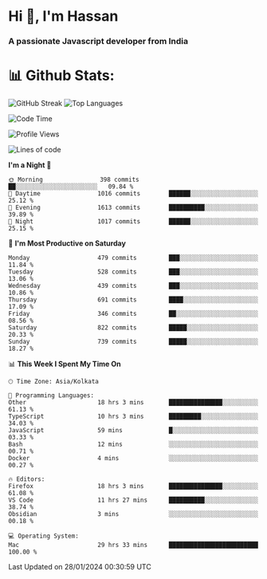 # Hi 👋, I'm Hassan
### A passionate Javascript developer from India


# 📊 Github Stats:
![GitHub Streak](https://github-readme-streak-stats.herokuapp.com/?user=codeblooded47&theme=dracula&hide_border=false)
![Top Languages](https://github-readme-stats.vercel.app/api/top-langs/?username=codeblooded47&layout=compact&theme=dracula)



<!--START_SECTION:waka-->
![Code Time](http://img.shields.io/badge/Code%20Time-199%20hrs%2049%20mins-blue)

![Profile Views](http://img.shields.io/badge/Profile%20Views-24-blue)

![Lines of code](https://img.shields.io/badge/From%20Hello%20World%20I%27ve%20Written-23.3%20million%20lines%20of%20code-blue)

**I'm a Night 🦉** 

```text
🌞 Morning                398 commits         ██░░░░░░░░░░░░░░░░░░░░░░░   09.84 % 
🌆 Daytime                1016 commits        ██████░░░░░░░░░░░░░░░░░░░   25.12 % 
🌃 Evening                1613 commits        ██████████░░░░░░░░░░░░░░░   39.89 % 
🌙 Night                  1017 commits        ██████░░░░░░░░░░░░░░░░░░░   25.15 % 
```
📅 **I'm Most Productive on Saturday** 

```text
Monday                   479 commits         ███░░░░░░░░░░░░░░░░░░░░░░   11.84 % 
Tuesday                  528 commits         ███░░░░░░░░░░░░░░░░░░░░░░   13.06 % 
Wednesday                439 commits         ███░░░░░░░░░░░░░░░░░░░░░░   10.86 % 
Thursday                 691 commits         ████░░░░░░░░░░░░░░░░░░░░░   17.09 % 
Friday                   346 commits         ██░░░░░░░░░░░░░░░░░░░░░░░   08.56 % 
Saturday                 822 commits         █████░░░░░░░░░░░░░░░░░░░░   20.33 % 
Sunday                   739 commits         █████░░░░░░░░░░░░░░░░░░░░   18.27 % 
```


📊 **This Week I Spent My Time On** 

```text
🕑︎ Time Zone: Asia/Kolkata

💬 Programming Languages: 
Other                    18 hrs 3 mins       ███████████████░░░░░░░░░░   61.13 % 
TypeScript               10 hrs 3 mins       █████████░░░░░░░░░░░░░░░░   34.03 % 
JavaScript               59 mins             █░░░░░░░░░░░░░░░░░░░░░░░░   03.33 % 
Bash                     12 mins             ░░░░░░░░░░░░░░░░░░░░░░░░░   00.71 % 
Docker                   4 mins              ░░░░░░░░░░░░░░░░░░░░░░░░░   00.27 % 

🔥 Editors: 
Firefox                  18 hrs 3 mins       ███████████████░░░░░░░░░░   61.08 % 
VS Code                  11 hrs 27 mins      ██████████░░░░░░░░░░░░░░░   38.74 % 
Obsidian                 3 mins              ░░░░░░░░░░░░░░░░░░░░░░░░░   00.18 % 

💻 Operating System: 
Mac                      29 hrs 33 mins      █████████████████████████   100.00 % 
```


 Last Updated on 28/01/2024 00:30:59 UTC
<!--END_SECTION:waka-->

